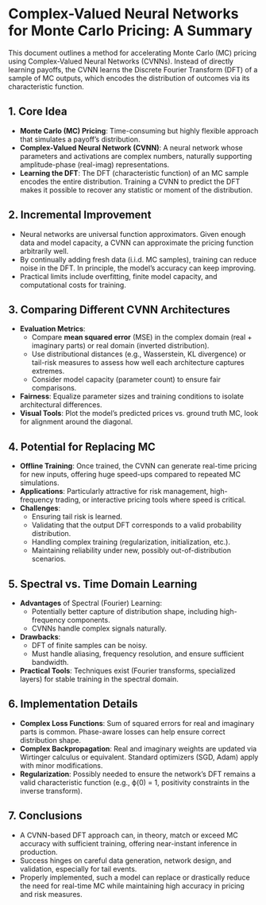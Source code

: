 # Complex-Valued Neural Networks for Monte Carlo Pricing: A Summary

This document outlines a method for accelerating Monte Carlo (MC) pricing using Complex-Valued Neural Networks (CVNNs). Instead of directly learning payoffs, the CVNN learns the Discrete Fourier Transform (DFT) of a sample of MC outputs, which encodes the distribution of outcomes via its characteristic function.

## 1. Core Idea

- **Monte Carlo (MC) Pricing**: Time-consuming but highly flexible approach that simulates a payoff’s distribution.
- **Complex-Valued Neural Network (CVNN)**: A neural network whose parameters and activations are complex numbers, naturally supporting amplitude-phase (real-imag) representations.
- **Learning the DFT**: The DFT (characteristic function) of an MC sample encodes the entire distribution. Training a CVNN to predict the DFT makes it possible to recover any statistic or moment of the distribution.

## 2. Incremental Improvement

- Neural networks are universal function approximators. Given enough data and model capacity, a CVNN can approximate the pricing function arbitrarily well.
- By continually adding fresh data (i.i.d. MC samples), training can reduce noise in the DFT. In principle, the model’s accuracy can keep improving.
- Practical limits include overfitting, finite model capacity, and computational costs for training.

## 3. Comparing Different CVNN Architectures

- **Evaluation Metrics**:
  - Compare **mean squared error** (MSE) in the complex domain (real + imaginary parts) or real domain (inverted distribution).
  - Use distributional distances (e.g., Wasserstein, KL divergence) or tail-risk measures to assess how well each architecture captures extremes.
  - Consider model capacity (parameter count) to ensure fair comparisons.
- **Fairness**: Equalize parameter sizes and training conditions to isolate architectural differences.
- **Visual Tools**: Plot the model’s predicted prices vs. ground truth MC, look for alignment around the diagonal.

## 4. Potential for Replacing MC

- **Offline Training**: Once trained, the CVNN can generate real-time pricing for new inputs, offering huge speed-ups compared to repeated MC simulations.
- **Applications**: Particularly attractive for risk management, high-frequency trading, or interactive pricing tools where speed is critical.
- **Challenges**:
  - Ensuring tail risk is learned.
  - Validating that the output DFT corresponds to a valid probability distribution.
  - Handling complex training (regularization, initialization, etc.).
  - Maintaining reliability under new, possibly out-of-distribution scenarios.

## 5. Spectral vs. Time Domain Learning

- **Advantages** of Spectral (Fourier) Learning:
  - Potentially better capture of distribution shape, including high-frequency components.
  - CVNNs handle complex signals naturally.
- **Drawbacks**:
  - DFT of finite samples can be noisy.
  - Must handle aliasing, frequency resolution, and ensure sufficient bandwidth.
- **Practical Tools**: Techniques exist (Fourier transforms, specialized layers) for stable training in the spectral domain.

## 6. Implementation Details

- **Complex Loss Functions**: Sum of squared errors for real and imaginary parts is common. Phase-aware losses can help ensure correct distribution shape.
- **Complex Backpropagation**: Real and imaginary weights are updated via Wirtinger calculus or equivalent. Standard optimizers (SGD, Adam) apply with minor modifications.
- **Regularization**: Possibly needed to ensure the network’s DFT remains a valid characteristic function (e.g., ϕ(0) = 1, positivity constraints in the inverse transform).

## 7. Conclusions

- A CVNN-based DFT approach can, in theory, match or exceed MC accuracy with sufficient training, offering near-instant inference in production.
- Success hinges on careful data generation, network design, and validation, especially for tail events.
- Properly implemented, such a model can replace or drastically reduce the need for real-time MC while maintaining high accuracy in pricing and risk measures.